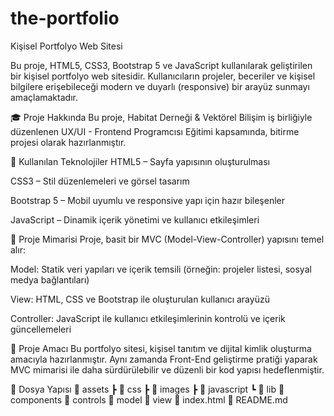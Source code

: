 # the-portfolio

Kişisel Portfolyo Web Sitesi

Bu proje, HTML5, CSS3, Bootstrap 5 ve JavaScript kullanılarak geliştirilen bir kişisel portfolyo web sitesidir. Kullanıcıların projeler, beceriler ve kişisel bilgilere erişebileceği modern ve duyarlı (responsive) bir arayüz sunmayı amaçlamaktadır.

🎓 Proje Hakkında
Bu proje, Habitat Derneği & Vektörel Bilişim iş birliğiyle düzenlenen UX/UI - Frontend Programcısı Eğitimi kapsamında, bitirme projesi olarak hazırlanmıştır.

🚀 Kullanılan Teknolojiler
HTML5 – Sayfa yapısının oluşturulması

CSS3 – Stil düzenlemeleri ve görsel tasarım

Bootstrap 5 – Mobil uyumlu ve responsive yapı için hazır bileşenler

JavaScript – Dinamik içerik yönetimi ve kullanıcı etkileşimleri

🧱 Proje Mimarisi
Proje, basit bir MVC (Model-View-Controller) yapısını temel alır:

Model: Statik veri yapıları ve içerik temsili (örneğin: projeler listesi, sosyal medya bağlantıları)

View: HTML, CSS ve Bootstrap ile oluşturulan kullanıcı arayüzü

Controller: JavaScript ile kullanıcı etkileşimlerinin kontrolü ve içerik güncellemeleri

🎯 Proje Amacı
Bu portfolyo sitesi, kişisel tanıtım ve dijital kimlik oluşturma amacıyla hazırlanmıştır. Aynı zamanda Front-End geliştirme pratiği yaparak MVC mimarisi ile daha sürdürülebilir ve düzenli bir kod yapısı hedeflenmiştir.

📁 Dosya Yapısı
📁 assets
┣ 📁 css
┣ 📁 images
┣ 📁 javascript
┗ 📁 lib
📁 components
📁 controls
📁 model
📁 view
📄 index.html
📄 README.md
